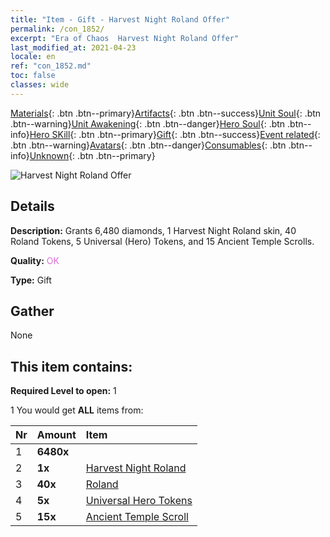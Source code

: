 ```yaml
---
title: "Item - Gift - Harvest Night Roland Offer"
permalink: /con_1852/
excerpt: "Era of Chaos  Harvest Night Roland Offer"
last_modified_at: 2021-04-23
locale: en
ref: "con_1852.md"
toc: false
classes: wide
---
```

 [Materials](/Items/){: .btn .btn--primary}[Artifacts](/Items/Artifacts/){: .btn .btn--success}[Unit Soul](/Items/UnitSoul/){: .btn .btn--warning}[Unit Awakening](/Items/UnitAwakening/){: .btn .btn--danger}[Hero Soul](/Items/HeroSoul/){: .btn .btn--info}[Hero SKill](/Items/HeroSkill/){: .btn .btn--primary}[Gift](/Items/Gift/){: .btn .btn--success}[Event related](/Items/Events/){: .btn .btn--warning}[Avatars](/Items/Avatars/){: .btn .btn--danger}[Consumables](/Items/Consumables/){: .btn .btn--info}[Unknown](/Items/Unknown/){: .btn .btn--primary}

 ![Harvest Night Roland Offer](/images/t/i_907475.png)

## Details
 **Description:** Grants 6,480 diamonds, 1 Harvest Night Roland skin, 40 Roland Tokens, 5 Universal (Hero) Tokens, and 15 Ancient Temple Scrolls.

 **Quality:** <span style="color: #DA70D6">OK</span>

 **Type:** Gift

## Gather

  None

## This item contains:

 **Required Level to open:** 1

 1 You would get **ALL** items  from:

  | Nr | Amount |     Item    |
  |:---|:-------|:------------|
  | 1 |  **6480x** | <i class="fas fa-gem"/> |  | 
  | 2 |  **1x** | [Harvest Night Roland](/Items/con_1034/) |  | 
  | 3 |  **40x** | [Roland](/Items/her_362/) |  | 
  | 4 |  **5x** | [Universal Hero Tokens](/Items/her_358/) |  | 
  | 5 |  **15x** | [Ancient Temple Scroll](/Items/con_697/) |  | 
